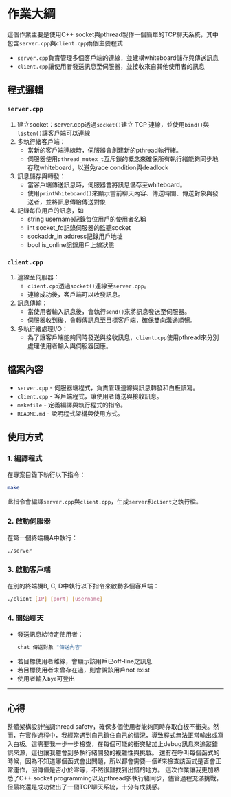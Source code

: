 # 作業大綱

這個作業主要是使用C++ socket與pthread製作一個簡單的TCP聊天系統，其中包含`server.cpp`與`client.cpp`兩個主要程式
- `server.cpp`負責管理多個客戶端的連線，並建構whiteboard儲存與傳送訊息
- `client.cpp`讓使用者發送訊息至伺服器，並接收來自其他使用者的訊息

## 程式邏輯

### `server.cpp`

1. 建立socket：server.cpp透過`socket()`建立 TCP 連線，並使用`bind()`與`listen()`讓客戶端可以連線
2. 多執行緒客戶端：
   - 當新的客戶端連線時，伺服器會創建新的pthread執行緒。
   - 伺服器使用`pthread_mutex_t`互斥鎖的概念來確保所有執行緒能夠同步地存取whiteboard，以避免race condition與deadlock
3. 訊息儲存與轉發：
   - 當客戶端傳送訊息時，伺服器會將訊息儲存至whiteboard。
   - 使用`printWhiteboard()`來顯示當前聊天內容、傳送時間、傳送對象與發送者，並將訊息傳給傳送對象
4. 記錄每位用戶的訊息，如
   - string username記錄每位用戶的使用者名稱
   - int socket_fd記錄伺服器的監聽socket
   - sockaddr_in address記錄用戶地址
   - bool is_online記錄用戶上線狀態

### `client.cpp`

1. 連線至伺服器：
   - `client.cpp`透過`socket()`連線至`server.cpp`。
   - 連線成功後，客戶端可以收發訊息。
2. 訊息傳輸：
   - 當使用者輸入訊息後，會執行`send()`來將訊息發送至伺服器。
   - 伺服器收到後，會轉傳訊息至目標客戶端，確保雙向溝通順暢。
3. 多執行緒處理I/O：
   - 為了讓客戶端能夠同時發送與接收訊息，`client.cpp`使用pthread來分別處理使用者輸入與伺服器回應。

## 檔案內容

- `server.cpp` - 伺服器端程式，負責管理連線與訊息轉發和白板讀寫。
- `client.cpp` - 客戶端程式，讓使用者傳送與接收訊息。
- `makefile` - 定義編譯與執行程式的指令。
- `README.md` - 說明程式架構與使用方式。

## 使用方式

### 1. 編譯程式

在專案目錄下執行以下指令：

```sh
make
```

此指令會編譯`server.cpp`與`client.cpp`，生成`server`和`client`之執行檔。

### 2. 啟動伺服器

在第一個終端機A中執行：

```sh
./server
```

### 3. 啟動客戶端

在別的終端機B, C, D中執行以下指令來啟動多個客戶端：

```sh
./client [IP] [port] [username]
```

### 4. 開始聊天

- 發送訊息給特定使用者：
  ```sh
  chat 傳送對象 "傳送內容"
  ```
- 若目標使用者離線，會顯示該用戶已off-line之訊息
- 若目標使用者未曾存在過，則會說該用戶not exist
- 使用者輸入`bye`可登出

---

## 心得

整體架構設計強調thread safety，確保多個使用者能夠同時存取白板不衝突。然而，在實作過程中，我經常遇到自己鎖住自己的情況，導致程式無法正常輸出或寫入白板。這需要我一步一步檢查，在每個可能的衝突點加上debug訊息來追蹤錯誤來源，這也讓我體會到多執行緒開發的複雜性與挑戰。
還有在呼叫每個函式的時候，因為不知道哪個函式會出問題，所以都會需要一個if來檢查該函式是否會正常運作，回傳值是否小於零等，不然很難找到出錯的地方。
這次作業讓我更加熟悉了C++ socket programming以及pthread多執行緒同步，儘管過程充滿挑戰，但最終還是成功做出了一個TCP聊天系統，十分有成就感。

